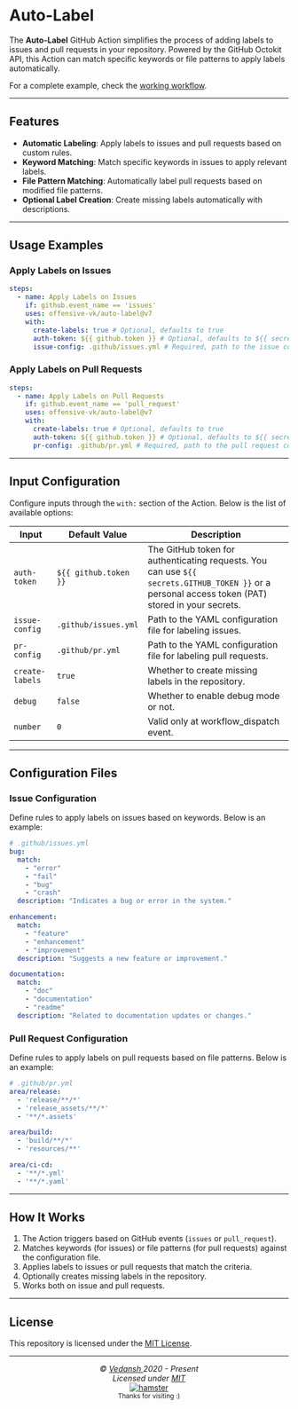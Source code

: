 # Auto-Label

The **Auto-Label** GitHub Action simplifies the process of adding labels to issues and pull requests in your repository. Powered by the GitHub Octokit API, this Action can match specific keywords or file patterns to apply labels automatically.

For a complete example, check the [working workflow](.github/workflows/test.yml).

---

## Features

- **Automatic Labeling**: Apply labels to issues and pull requests based on custom rules.
- **Keyword Matching**: Match specific keywords in issues to apply relevant labels.
- **File Pattern Matching**: Automatically label pull requests based on modified file patterns.
- **Optional Label Creation**: Create missing labels automatically with descriptions.

---

## Usage Examples

### Apply Labels on Issues

```yaml
steps:
  - name: Apply Labels on Issues
    if: github.event_name == 'issues'
    uses: offensive-vk/auto-label@v7
    with:
      create-labels: true # Optional, defaults to true
      auth-token: ${{ github.token }} # Optional, defaults to ${{ secrets.GITHUB_TOKEN }}
      issue-config: .github/issues.yml # Required, path to the issue configuration file.
```

### Apply Labels on Pull Requests

```yaml
steps:
  - name: Apply Labels on Pull Requests
    if: github.event_name == 'pull_request'
    uses: offensive-vk/auto-label@v7
    with:
      create-labels: true # Optional, defaults to true
      auth-token: ${{ github.token }} # Optional, defaults to ${{ secrets.GITHUB_TOKEN }}
      pr-config: .github/pr.yml # Required, path to the pull request configuration file.
```

---

## Input Configuration

Configure inputs through the `with:` section of the Action. Below is the list of available options:

| Input          | Default Value                 | Description |
|----------------|-------------------------------|-------------|
| `auth-token` | `${{ github.token }}` | The GitHub token for authenticating requests. You can use `${{ secrets.GITHUB_TOKEN }}` or a personal access token (PAT) stored in your secrets. |
| `issue-config` | `.github/issues.yml`          | Path to the YAML configuration file for labeling issues. |
| `pr-config`    | `.github/pr.yml`              | Path to the YAML configuration file for labeling pull requests. |
| `create-labels`| `true`                        | Whether to create missing labels in the repository. |
| `debug`        | `false`                       | Whether to enable debug mode or not. |
| `number`        | `0`                       | Valid only at workflow_dispatch event. |

---

## Configuration Files

### Issue Configuration

Define rules to apply labels on issues based on keywords. Below is an example:

```yaml
# .github/issues.yml
bug:
  match:
    - "error"
    - "fail"
    - "bug"
    - "crash"
  description: "Indicates a bug or error in the system."

enhancement:
  match:
    - "feature"
    - "enhancement"
    - "improvement"
  description: "Suggests a new feature or improvement."

documentation:
  match:
    - "doc"
    - "documentation"
    - "readme"
  description: "Related to documentation updates or changes."
```

### Pull Request Configuration

Define rules to apply labels on pull requests based on file patterns. Below is an example:

```yaml
# .github/pr.yml
area/release:
  - 'release/**/*'
  - 'release_assets/**/*'
  - '**/*.assets'

area/build:
  - 'build/**/*'
  - 'resources/**'

area/ci-cd:
  - '**/*.yml'
  - '**/*.yaml'
```

---

## How It Works

1. The Action triggers based on GitHub events (`issues` or `pull_request`).
2. Matches keywords (for issues) or file patterns (for pull requests) against the configuration file.
3. Applies labels to issues or pull requests that match the criteria.
4. Optionally creates missing labels in the repository.
5. Works both on issue and pull requests.

---

## License

This repository is licensed under the [MIT License](https://github.com/offensive-vk/auto-issue?tab=MIT-1-ov-file).

***

<p align="center">
  <i>&copy; <a href="https://github.com/offensive-vk/">Vedansh </a> 2020 - Present</i><br>
  <i>Licensed under <a href="https://github.com/offensive-vk/auto-issue?tab=MIT-1-ov-file">MIT</a></i><br>
  <a href="https://github.com/TheHamsterBot"><img src="https://i.ibb.co/4KtpYxb/octocat-clean-mini.png" alt="hamster"/></a><br>
  <sup>Thanks for visiting :)</sup>
</p>
